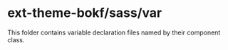 # ext-theme-bokf/sass/var

This folder contains variable declaration files named by their component class.
